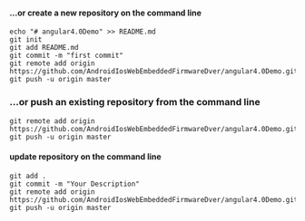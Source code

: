 #### …or create a new repository on the command line
~~~
echo "# angular4.0Demo" >> README.md
git init
git add README.md
git commit -m "first commit"
git remote add origin https://github.com/AndroidIosWebEmbeddedFirmwareDver/angular4.0Demo.git
git push -u origin master
~~~

### …or push an existing repository from the command line

~~~
git remote add origin https://github.com/AndroidIosWebEmbeddedFirmwareDver/angular4.0Demo.git
git push -u origin master
~~~


#### update repository  on the command line
~~~
git add .
git commit -m "Your Description"
git remote add origin https://github.com/AndroidIosWebEmbeddedFirmwareDver/angular4.0Demo.git
git push -u origin master
~~~
